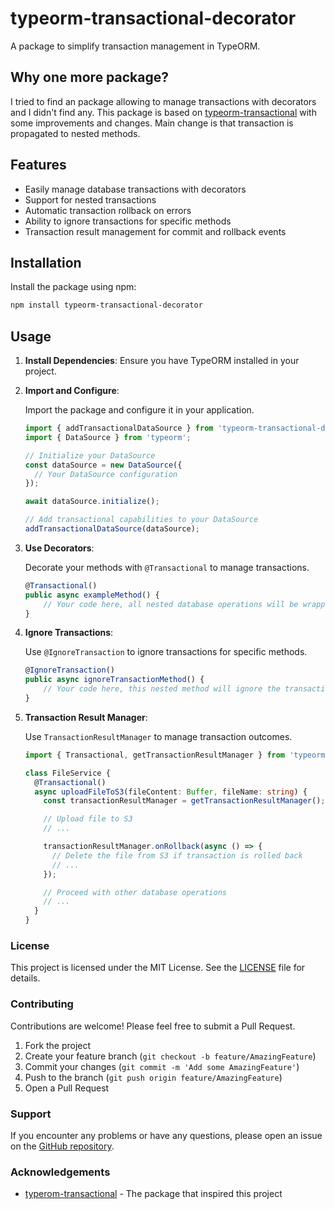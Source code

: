 # typeorm-transactional-decorator

A package to simplify transaction management in TypeORM.

## Why one more package?
I tried to find an package allowing to manage transactions with decorators and I didn't find any. This package is based on [typeorm-transactional](https://www.npmjs.com/package/typeorm-transactional) with some improvements and changes. Main change is that transaction is propagated to nested methods.

## Features

- Easily manage database transactions with decorators
- Support for nested transactions
- Automatic transaction rollback on errors
- Ability to ignore transactions for specific methods
- Transaction result management for commit and rollback events

## Installation

Install the package using npm:

```bash
npm install typeorm-transactional-decorator
```

## Usage

1. **Install Dependencies**:
   Ensure you have TypeORM installed in your project.

2. **Import and Configure**:

   Import the package and configure it in your application.

   ```typescript
   import { addTransactionalDataSource } from 'typeorm-transactional-decorator';
   import { DataSource } from 'typeorm';

   // Initialize your DataSource
   const dataSource = new DataSource({
     // Your DataSource configuration
   });

   await dataSource.initialize();

   // Add transactional capabilities to your DataSource
   addTransactionalDataSource(dataSource);
   ```

3. **Use Decorators**:

   Decorate your methods with `@Transactional` to manage transactions.

   ```typescript
   @Transactional()
   public async exampleMethod() {
       // Your code here, all nested database operations will be wrapped in a transaction
   }
   ```

4. **Ignore Transactions**:

   Use `@IgnoreTransaction` to ignore transactions for specific methods.

   ```typescript
   @IgnoreTransaction()
   public async ignoreTransactionMethod() {
       // Your code here, this nested method will ignore the transaction
   }
   ```

5. **Transaction Result Manager**:

   Use `TransactionResultManager` to manage transaction outcomes.

   ```typescript
   import { Transactional, getTransactionResultManager } from 'typeorm-transactional-decorator';

   class FileService {
     @Transactional()
     async uploadFileToS3(fileContent: Buffer, fileName: string) {
       const transactionResultManager = getTransactionResultManager();

       // Upload file to S3
       // ...

       transactionResultManager.onRollback(async () => {
         // Delete the file from S3 if transaction is rolled back
         // ...
       });

       // Proceed with other database operations
       // ...
     }
   }
   ```

### License

This project is licensed under the MIT License. See the [LICENSE](LICENSE) file for details.

### Contributing

Contributions are welcome! Please feel free to submit a Pull Request.

1. Fork the project
2. Create your feature branch (`git checkout -b feature/AmazingFeature`)
3. Commit your changes (`git commit -m 'Add some AmazingFeature'`)
4. Push to the branch (`git push origin feature/AmazingFeature`)
5. Open a Pull Request

### Support

If you encounter any problems or have any questions, please open an issue on the [GitHub repository](https://github.com/gwythyr/typeorm-transactional-decorator/issues).

### Acknowledgements

- [typerom-transactional](https://www.npmjs.com/package/typeorm-transactional) - The package that inspired this project
